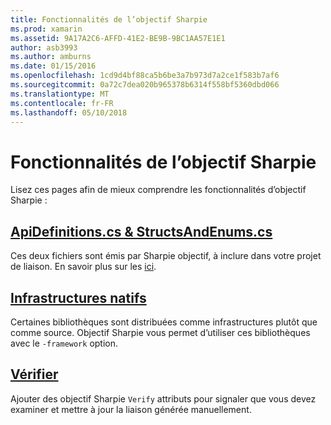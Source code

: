```yaml
---
title: Fonctionnalités de l’objectif Sharpie
ms.prod: xamarin
ms.assetid: 9A17A2C6-AFFD-41E2-BE9B-9BC1AA57E1E1
author: asb3993
ms.author: amburns
ms.date: 01/15/2016
ms.openlocfilehash: 1cd9d4bf88ca5b6be3a7b973d7a2ce1f583b7af6
ms.sourcegitcommit: 0a72c7dea020b965378b6314f558bf5360dbd066
ms.translationtype: MT
ms.contentlocale: fr-FR
ms.lasthandoff: 05/10/2018
---
```

# <a name="objective-sharpie-features"></a>Fonctionnalités de l’objectif Sharpie

Lisez ces pages afin de mieux comprendre les fonctionnalités d’objectif Sharpie :

## <a name="apidefinitionscs--structsandenumscsapidefinitions-structsandenumsmd"></a>[**ApiDefinitions.cs & StructsAndEnums.cs**](apidefinitions-structsandenums.md)

Ces deux fichiers sont émis par Sharpie objectif, à inclure dans votre projet de liaison. En savoir plus sur les [ici](apidefinitions-structsandenums.md).

## <a name="native-frameworksnative-frameworksmd"></a>[**Infrastructures natifs**](native-frameworks.md)

Certaines bibliothèques sont distribuées comme infrastructures plutôt que comme source.
Objectif Sharpie vous permet d’utiliser ces bibliothèques avec le `-framework` option.

## <a name="verifyverifymd"></a>[**Vérifier**](verify.md)

Ajouter des objectif Sharpie `Verify` attributs pour signaler que vous devez examiner et mettre à jour la liaison générée manuellement. 


